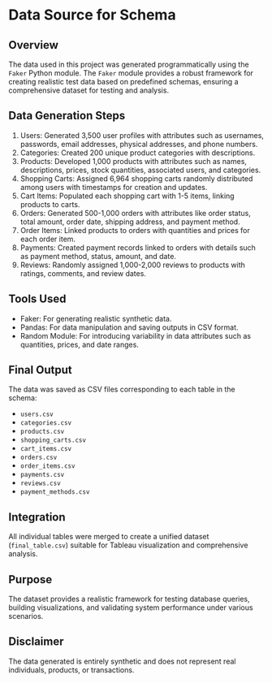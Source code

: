 # Data Source for Schema

## Overview
The data used in this project was generated programmatically using the `Faker` Python module. The `Faker` module provides a robust framework for creating realistic test data based on predefined schemas, ensuring a comprehensive dataset for testing and analysis.

## Data Generation Steps
1. Users: Generated 3,500 user profiles with attributes such as usernames, passwords, email addresses, physical addresses, and phone numbers.
2. Categories: Created 200 unique product categories with descriptions.
3. Products: Developed 1,000 products with attributes such as names, descriptions, prices, stock quantities, associated users, and categories.
4. Shopping Carts: Assigned 6,964 shopping carts randomly distributed among users with timestamps for creation and updates.
5. Cart Items: Populated each shopping cart with 1-5 items, linking products to carts.
6. Orders: Generated 500-1,000 orders with attributes like order status, total amount, order date, shipping address, and payment method.
7. Order Items: Linked products to orders with quantities and prices for each order item.
8. Payments: Created payment records linked to orders with details such as payment method, status, amount, and date.
9. Reviews: Randomly assigned 1,000-2,000 reviews to products with ratings, comments, and review dates.

## Tools Used
- Faker: For generating realistic synthetic data.
- Pandas: For data manipulation and saving outputs in CSV format.
- Random Module: For introducing variability in data attributes such as quantities, prices, and date ranges.

## Final Output
The data was saved as CSV files corresponding to each table in the schema:
- `users.csv`
- `categories.csv`
- `products.csv`
- `shopping_carts.csv`
- `cart_items.csv`
- `orders.csv`
- `order_items.csv`
- `payments.csv`
- `reviews.csv`
- `payment_methods.csv`

## Integration
All individual tables were merged to create a unified dataset (`final_table.csv`) suitable for Tableau visualization and comprehensive analysis.

## Purpose
The dataset provides a realistic framework for testing database queries, building visualizations, and validating system performance under various scenarios.

## Disclaimer
The data generated is entirely synthetic and does not represent real individuals, products, or transactions.

